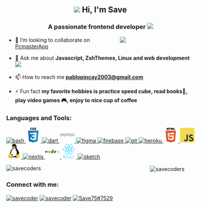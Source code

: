 <h2 align="center"><img src="https://media.giphy.com/media/COvPi2jXLV8XFOnLFz/giphy.gif" width="50"> Hi, I'm Save </h2>
<h3 align="center">A passionate frontend developer <img src="https://media.giphy.com/media/cIn5fTcjnKhStIeAef/giphy.gif" width="30"></h3>
<img align="right" width="200" src="https://media.giphy.com/media/xThta0yq8q9JwHL8kg/giphy.gif" />

- 👯 I’m looking to collaborate on [PcmasterApp](https://pcmaster-race.herokuapp.com/)

- 💬 Ask me about **Javascript, ZshThemes, Linux and web development <img src="https://media.giphy.com/media/j3fdZ1QIhCpBlWUONw/giphy.gif" width="25">**

- 📫 How to reach me **pablopincay2003@gmail.com**

- ⚡ Fun fact **my favorite hobbies is practice speed cube, read books📕, play video games 🎮, enjoy to nice cup of coffee**

<h3 align="left">Languages and Tools:</h3>
<p align="left"> <a href="https://www.gnu.org/software/bash/" target="_blank"> <img src="https://www.vectorlogo.zone/logos/gnu_bash/gnu_bash-icon.svg" alt="bash" width="40" height="40"/> </a> <a href="https://www.w3schools.com/css/" target="_blank"> <img src="https://raw.githubusercontent.com/devicons/devicon/master/icons/css3/css3-original-wordmark.svg" alt="css3" width="40" height="40"/> </a> <a href="https://dart.dev" target="_blank"> <img src="https://www.vectorlogo.zone/logos/dartlang/dartlang-icon.svg" alt="dart" width="40" height="40"/> </a> <a href="https://expressjs.com" target="_blank"> <img src="https://raw.githubusercontent.com/devicons/devicon/master/icons/express/express-original-wordmark.svg" alt="express" width="40" height="40"/> </a> <a href="https://www.figma.com/" target="_blank"> <img src="https://www.vectorlogo.zone/logos/figma/figma-icon.svg" alt="figma" width="40" height="40"/> </a> <a href="https://firebase.google.com/" target="_blank"> <img src="https://www.vectorlogo.zone/logos/firebase/firebase-icon.svg" alt="firebase" width="40" height="40"/> </a> <a href="https://git-scm.com/" target="_blank"> <img src="https://www.vectorlogo.zone/logos/git-scm/git-scm-icon.svg" alt="git" width="40" height="40"/> </a> <a href="https://heroku.com" target="_blank"> <img src="https://www.vectorlogo.zone/logos/heroku/heroku-icon.svg" alt="heroku" width="40" height="40"/> </a> <a href="https://www.w3.org/html/" target="_blank"> <img src="https://raw.githubusercontent.com/devicons/devicon/master/icons/html5/html5-original-wordmark.svg" alt="html5" width="40" height="40"/> </a> <a href="https://developer.mozilla.org/en-US/docs/Web/JavaScript" target="_blank"> <img src="https://raw.githubusercontent.com/devicons/devicon/master/icons/javascript/javascript-original.svg" alt="javascript" width="40" height="40"/> </a> <a href="https://www.linux.org/" target="_blank"> <img src="https://raw.githubusercontent.com/devicons/devicon/master/icons/linux/linux-original.svg" alt="linux" width="40" height="40"/> </a> <a href="https://nextjs.org/" target="_blank"> <img src="https://cdn.worldvectorlogo.com/logos/nextjs-3.svg" alt="nextjs" width="40" height="40"/> </a> <a href="https://nodejs.org" target="_blank"> <img src="https://raw.githubusercontent.com/devicons/devicon/master/icons/nodejs/nodejs-original-wordmark.svg" alt="nodejs" width="40" height="40"/> </a> <a href="https://reactjs.org/" target="_blank"> <img src="https://raw.githubusercontent.com/devicons/devicon/master/icons/react/react-original-wordmark.svg" alt="react" width="40" height="40"/> </a> <a href="https://www.sketch.com/" target="_blank"> <img src="https://www.vectorlogo.zone/logos/sketchapp/sketchapp-icon.svg" alt="sketch" width="40" height="40"/> </a> </p>

<p><img align="left" width="380"  src="https://github-readme-stats.vercel.app/api/top-langs?username=savecoders&show_icons=true&locale=en&layout=compact" alt="savecoders" /></p>

<p>&nbsp;<img align="center" width="400" src="https://github-readme-stats.vercel.app/api?username=savecoders&show_icons=true&locale=en" alt="savecoders" /></p>

<p align="left">
<h3>Connect with me: </h3>
<p align="left">
<a href="https://www.hackerrank.com/savecoder" target="blank"><img align="center" src="https://raw.githubusercontent.com/rahuldkjain/github-profile-readme-generator/master/src/images/icons/Social/hackerrank.svg" alt="savecoder" height="30" width="40" /></a>
<a href="https://www.leetcode.com/savecoder" target="blank"><img align="center" src="https://raw.githubusercontent.com/rahuldkjain/github-profile-readme-generator/master/src/images/icons/Social/leet-code.svg" alt="savecoder" height="30" width="40" /></a>
<a href="https://discord.gg/Save75#7529" target="blank"><img align="center" src="https://raw.githubusercontent.com/rahuldkjain/github-profile-readme-generator/master/src/images/icons/Social/discord.svg" alt="Save75#7529" height="30" width="40" /></a>
</p>
</p>
